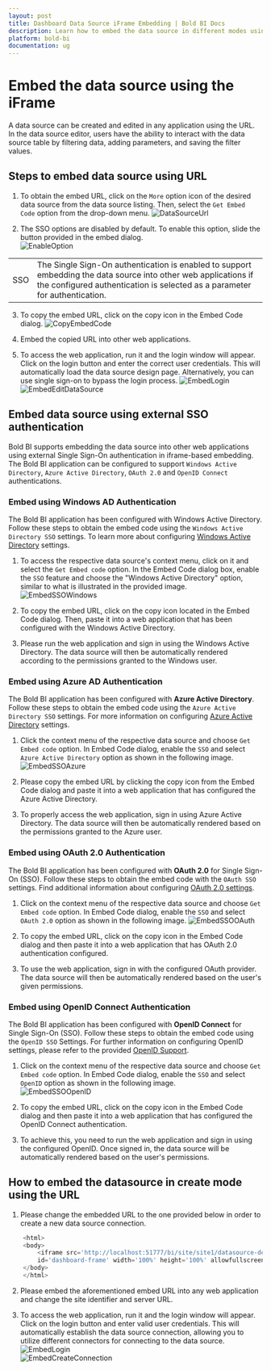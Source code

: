 ```yaml
---
layout: post
title: Dashboard Data Source iFrame Embedding | Bold BI Docs
description: Learn how to embed the data source in different modes using the iFrame, copy the embed code URL and use it in any Web application.
platform: bold-bi
documentation: ug
---
```


# Embed the data source using the iFrame

A data source can be created and edited in any application using the URL. In the data source editor, users have the ability to interact with the data source table by filtering data, adding parameters, and saving the filter values.

## Steps to embed data source using URL 

1. To obtain the embed URL, click on the `More` option icon of the desired data source from the data source listing. Then, select the `Get Embed Code` option from the drop-down menu.
![DataSourceUrl](/static/assets/iFrame-based/images/EmbedCode-DataSource.png#max-width=90%)

2. The SSO options are disabled by default. To enable this option, slide the button provided in the embed dialog.  
![EnableOption](/static/assets/iFrame-based/images/enable-option-datasource.png#max-width=45%)  
<table>
    <tr>
      <td>
       SSO
      </td>
      <td>
      The Single Sign-On authentication is enabled to support embedding the data source into other web applications if the configured authentication is selected as a parameter for authentication.
      </td>
    </tr>
</table>  

3. To copy the embed URL, click on the copy icon in the Embed Code dialog. 
	![CopyEmbedCode](/static/assets/iFrame-based/images/copy-embedcode-datasource.png#max-width=45%)

4. Embed the copied URL into other web applications.

5. To access the web application, run it and the login window will appear. Click on the login button and enter the correct user credentials. This will automatically load the data source design page. Alternatively, you can use single sign-on to bypass the login process.
![EmbedLogin](/static/assets/iFrame-based/images/iframeLoginPage-datasource.png#max-width=45%)  
![EmbedEditDataSource](/static/assets/working-with-datasource/images/editthedatasource.png#max-width=90%) 

## Embed data source using external SSO authentication

Bold BI supports embedding the data source into other web applications using external Single Sign-On authentication in iframe-based embedding. The Bold BI application can be configured to support `Windows Active Directory`, `Azure Active Directory`, `OAuth 2.0` and `OpenID Connect` authentications.

### Embed using Windows AD Authentication
The Bold BI application has been configured with Windows Active Directory. Follow these steps to obtain the embed code using the `Windows Active Directory SSO` settings. To learn more about configuring [Windows Active Directory](/site-administration/user-directory-settings/active-directory/active-directory/) settings.

1. To access the respective data source's context menu, click on it and select the `Get Embed code` option. In the Embed Code dialog box, enable the `SSO` feature and choose the "Windows Active Directory" option, similar to what is illustrated in the provided image.
![EmbedSSOWindows](/static/assets/iFrame-based/images/embed-sso-windows-datasource.png#max-width=45%)

2. To copy the embed URL, click on the copy icon located in the Embed Code dialog. Then, paste it into a web application that has been configured with the Windows Active Directory.

3. Please run the web application and sign in using the Windows Active Directory. The data source will then be automatically rendered according to the permissions granted to the Windows user.

### Embed using Azure AD Authentication
The Bold BI application has been configured with **Azure Active Directory**. Follow these steps to obtain the embed code using the `Azure Active Directory SSO` settings. For more information on configuring [Azure Active Directory](/security-configuration/single-sign-on/azure-active-directory/) settings.

1. Click the context menu of the respective data source and choose `Get Embed code` option. In Embed Code dialog, enable the `SSO` and select `Azure Active Directory` option as shown in the following image.
![EmbedSSOAzure](/static/assets/iFrame-based/images/embed-sso-azure-datasource.png#max-width=45%)

2. Please copy the embed URL by clicking the copy icon from the Embed Code dialog and paste it into a web application that has configured the Azure Active Directory.

3. To properly access the web application, sign in using Azure Active Directory. The data source will then be automatically rendered based on the permissions granted to the Azure user.


### Embed using OAuth 2.0 Authentication
The Bold BI application has been configured with **OAuth 2.0** for Single Sign-On (SSO). Follow these steps to obtain the embed code with the `OAuth SSO` settings. Find additional information about configuring [OAuth 2.0 settings](/security-configuration/single-sign-on/oauth-2.0-support/).

1. Click on the context menu of the respective data source and choose `Get Embed code` option. In Embed Code dialog, enable the `SSO` and select `OAuth 2.0` option as shown in the following image.
![EmbedSSOOAuth](/static/assets/iFrame-based/images/embed-sso-oauth-datasource.png#max-width=45%)

2. To copy the embed URL, click on the copy icon in the Embed Code dialog and then paste it into a web application that has OAuth 2.0 authentication configured.

3. To use the web application, sign in with the configured OAuth provider. The data source will then be automatically rendered based on the user's given permissions.

### Embed using OpenID Connect Authentication
The Bold BI application has been configured with **OpenID Connect** for Single Sign-On (SSO). Follow these steps to obtain the embed code using the `OpenID SSO` Settings. For further information on configuring OpenID settings, please refer to the provided [OpenID Support](/security-configuration/single-sign-on/openid-support/).

1. Click on the context menu of the respective data source and choose `Get Embed code` option. In Embed Code dialog, enable the `SSO` and select `OpenID` option as shown in the following image.  
![EmbedSSOOpenID](/static/assets/iFrame-based/images/embed-sso-openid-datasource.png#max-width=45%)

2. To copy the embed URL, click on the copy icon in the Embed Code dialog and then paste it into a web application that has configured the OpenID Connect authentication.

3. To achieve this, you need to run the web application and sign in using the configured OpenID. Once signed in, the data source will be automatically rendered based on the user's permissions. 


## How to embed the datasource in create mode using the URL

1. Please change the embedded URL to the one provided below in order to create a new data source connection.   
```js
    <html>
    <body>
        <iframe src='http://localhost:51777/bi/site/site1/datasource-designer/connection?isembed=true'
        id='dashboard-frame' width='100%' height='100%' allowfullscreen frameborder='0'></iframe>
    </body>
    </html>
```

2. Please embed the aforementioned embed URL into any web application and change the site identifier and server URL.   

3. To access the web application, run it and the login window will appear. Click on the login button and enter valid user credentials. This will automatically establish the data source connection, allowing you to utilize different connectors for connecting to the data source.
    ![EmbedLogin](/static/assets/iFrame-based/images/iframeLoginPage.png#max-width=45%)  
    ![EmbedCreateConnection](/static/assets/iFrame-based/images/embedded-datasource-create.png#max-width=75%) 
 



